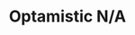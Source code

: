 ---
pid: mx223
title: Optamistic N/A
location_transcription: PA Convention
coordinates: "[-75.1603299484, 39.954897015046]"
zipcode: '19139'
gen_neighborhood: West Philadelphia
neighborhood: Walnut Hill
outside_phl: 
age: '31'
age_range: 30-39
instagram: 
image_file_name: mx_223.jpg
proposal_transcription: My monument will consist of activist leaders from early Egyptians,
  Africans, aboriginals and early civilization started where math science and irigation
  originated.
topic: History,Native Americans,Technology
topic_summary: 0, 0, 0
type: Other No Form
keywords_other: 
credit: Cheron X Wise
image_labels: 
twitter: 
facebook: 
permalink: "/monuments/mx223/"
layout: item-page
---